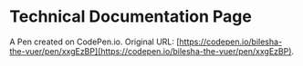 # Technical Documentation Page

A Pen created on CodePen.io. Original URL: [https://codepen.io/bilesha-the-vuer/pen/xxgEzBP](https://codepen.io/bilesha-the-vuer/pen/xxgEzBP).


